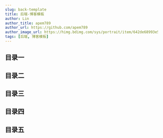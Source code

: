 ```yaml
---
slug: back-template
title: 后端-博客模板
author: Lin
author_title: apem789
author_url: https://github.com/apem789
author_image_url: https://himg.bdimg.com/sys/portrait/item/642de68993e59da63535359f30.jpg
tags: [后端, 博客模板]
---
```


## 目录一

## 目录二

## 目录三

## 目录四

## 目录五
